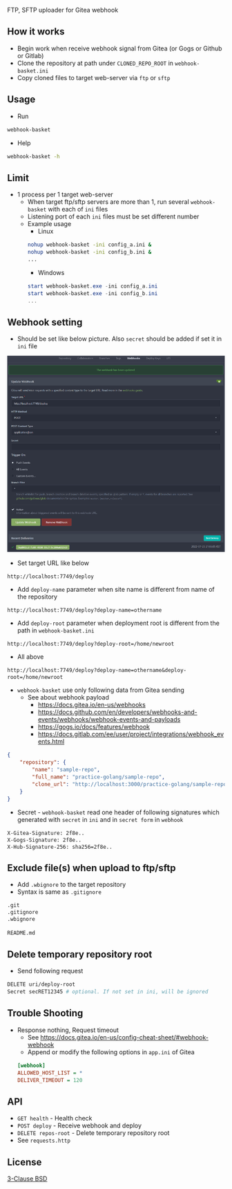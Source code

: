 FTP, SFTP uploader for Gitea webhook

## How it works
* Begin work when receive webhook signal from Gitea (or Gogs or Github or Gitlab)
* Clone the repository at path under `CLONED_REPO_ROOT` in `webhook-basket.ini`
* Copy cloned files to target web-server via `ftp` or `sftp`


## Usage
* Run
```sh
webhook-basket
```
* Help
```sh
webhook-basket -h
```


## Limit
* 1 process per 1 target web-server
    * When target ftp/sftp servers are more than 1, run several `webhook-basket` with each of `ini` files
    * Listening port of each `ini` files must be set different number
    * Example usage
        * Linux
        ```sh
        nohup webhook-basket -ini config_a.ini &
        nohup webhook-basket -ini config_b.ini &
        ...
        ```
        * Windows
        ```powershell
        start webhook-basket.exe -ini config_a.ini
        start webhook-basket.exe -ini config_b.ini
        ...
        ```


## Webhook setting
* Should be set like below picture. Also `secret` should be added if set it in `ini` file

![gitea](/doc/gitea.png)

* Set target URL like below
```
http://localhost:7749/deploy
```

* Add `deploy-name` parameter when site name is different from name of the repository
```
http://localhost:7749/deploy?deploy-name=othername
```
* Add `deploy-root` parameter when deployment root is different from the path in `webhook-basket.ini`
```
http://localhost:7749/deploy?deploy-root=/home/newroot
```
* All above
```
http://localhost:7749/deploy?deploy-name=othername&deploy-root=/home/newroot
```

* `webhook-basket` use only following data from Gitea sending
    * See about webhook payload
        * https://docs.gitea.io/en-us/webhooks
        * https://docs.github.com/en/developers/webhooks-and-events/webhooks/webhook-events-and-payloads
        * https://gogs.io/docs/features/webhook
        * https://docs.gitlab.com/ee/user/project/integrations/webhook_events.html
```json
{
    "repository": {
        "name": "sample-repo",
        "full_name": "practice-golang/sample-repo",
        "clone_url": "http://localhost:3000/practice-golang/sample-repo.git",
    }
}
```

* Secret - `webhook-basket` read one header of following signatures which generated with `secret` in `ini` and in `secret form` in `webhook`
```
X-Gitea-Signature: 2f8e..
X-Gogs-Signature: 2f8e..
X-Hub-Signature-256: sha256=2f8e..
```


## Exclude file(s) when upload to ftp/sftp
* Add `.wbignore` to the target repository
* Syntax is same as `.gitignore`
```
.git
.gitignore
.wbignore

README.md
```


## Delete temporary repository root
* Send following request
```sh
DELETE uri/deploy-root
Secret secRET12345 # optional. If not set in ini, will be ignored
```


## Trouble Shooting
* Response nothing, Request timeout
    * See https://docs.gitea.io/en-us/config-cheat-sheet/#webhook-webhook
    * Append or modify the following options in `app.ini` of Gitea
    ```ini
    [webhook]
    ALLOWED_HOST_LIST = *
    DELIVER_TIMEOUT = 120
    ```


## API
* `GET health` - Health check
* `POST deploy` - Receive webhook and deploy
* `DELETE repos-root` - Delete temporary repository root
* See `requests.http`


## License

[3-Clause BSD](https://opensource.org/licenses/BSD-3-Clause)
